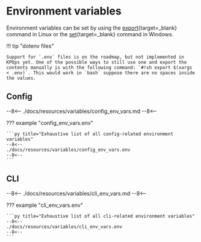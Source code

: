 # Environment variables

Environment variables can be set by using the [export](https://www.unix.com/man-page/linux/1/export/){target=_blank} command in Linux or the [set](https://learn.microsoft.com/en-us/windows-server/administration/windows-commands/set_1){target=_blank} command in Windows.

!!! tip "dotenv files"

    Support for `.env` files is on the roadmap, but not implemented in KPOps yet. One of the possible ways to still use one and export the contents manually is with the following command: `#!sh export $(xargs < .env)`. This would work in `bash` suppose there are no spaces inside the values.

## Config

--8<--
./docs/resources/variables/config_env_vars.md
--8<--

??? example "config_env_vars.env"

    ```py title="Exhaustive list of all config-related environment variables"
    --8<--
    ./docs/resources/variables/config_env_vars.env
    --8<--
    ```

## CLI

--8<--
./docs/resources/variables/cli_env_vars.md
--8<--

??? example "cli_env_vars.env"

    ```py title="Exhaustive list of all cli-related environment variables"
    --8<--
    ./docs/resources/variables/cli_env_vars.env
    --8<--
    ```
